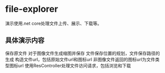 # file-explorer
演示使用.net core处理文件上传、展示、下载等。
## 具体演示内容
保存原文件
对于图像文件生成缩图并保存
文件保存位置的规划，文件保存路径的生成
构造文件url，包括原始文件url和图标url
非图像文件返回的图标url为文件类型图标url
使用ResController处理文件访问请求，包括浏览和下载



